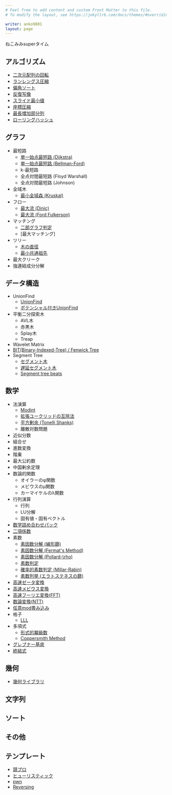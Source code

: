 ```yaml
---
# Feel free to add content and custom Front Matter to this file.
# To modify the layout, see https://jekyllrb.com/docs/themes/#overriding-theme-defaults

writer: anko9801
layout: page
---
```


ねこみみsuperタイム

## アルゴリズム

- [二次元配列の回転](./posts/vector2d-rotate)
- [ランレングス圧縮](./posts/run-length-encode)
- [偏角ソート](./posts/arg-sort)
- [反復写像](./posts/iterated-function)
- [スライド最小値](./posts/slideminimum)
- [座標圧縮](./posts/compress)
- [最長増加部分列](./posts/lis)
- [ローリングハッシュ](./posts/rollinghash)

## グラフ

- 最短路
  - [単一始点最短路 (Dijkstra)](./posts/dijkstra)
  - [単一始点最短路 (Bellman-Ford)](./posts/bellmanford)
  - k-最短路
  - 全点対間最短路 (Floyd Warshall)
  - 全点対間最短路 (Johnson)
- 全域木
  - [最小全域森 (Kruskal)](./posts/kruskal)
- フロー
  - [最大流 (Dinic)](./posts/dinic)
  - [最大流 (Ford Fulkerson)](./posts/ford-fulkerson)
- マッチング
  - [二部グラフ判定](./posts/bipartite)
  - [最大マッチング]
- ツリー
  - [木の直径](./posts/double-sweep)
  - [最小共通祖先](./posts/lowest-common-ancestor)
- 最大クリーク
- 強連結成分分解

## データ構造

- UnionFind
  - [UnionFind](./posts/unionfind)
  - [ポテンシャル付きUnionFind](./posts/pot-unionfind)
- 平衡二分探索木
  - AVL木
  - 赤黒木
  - Splay木
  - Treap
- Wavelet Matrix
- [BIT(Binary-Indexed-Tree) / Fenwick Tree](./posts/fenwicktree)
- Segment Tree
  - [セグメント木](./posts/segment-tree)
  - [遅延セグメント木](./posts/lazy-segment-tree)
  - [Segment tree beats](./posts/segment-tree-beats)

## 数学

- 法演算
  - [Modint](./posts/modint)
  - [拡張ユークリッドの互除法](./posts/bezout-coef)
  - [平方剰余 (Tonelli Shanks)]()
  - 離散対数問題
- 近似分数
- 組合せ
- 進数変換
- 階乗
- 最大公約数
- 中国剰余定理
- 数論的関数
  - オイラーのφ関数
  - メビウスのμ関数
  - カーマイケルのλ関数
- 行列演算
  - 行列
  - LU分解
  - 固有値・固有ベクトル
- [数学詰め合わせパック](./posts/math)
- [二項係数](./posts/binomial-coefficient)
- 素数
  - [素因数分解 (線形篩)](./posts/sieve)
  - [素因数分解 (Fermat's Method)]()
  - [素因数分解 (Pollard-\rho)]()
  - [素数判定]()
  - [確率的素数判定 (Millar-Rabin)]()
  - [素数列挙 (エラトステネスの篩)]()
- [高速ゼータ変換](./posts/zeta)
- [高速メビウス変換](./posts/mebius)
- [高速フーリエ変換(FFT)](./posts/fft)
- [数論変換(NTT)](./posts/ntt)
- [任意mod畳み込み]()
- 格子
  - [LLL](./posts/lll)
- 多項式
  - [形式的冪級数](./posts/fps)
  - [Coppersmith Method](./posts/coppersmith)
- [グレブナー基底](./posts/grobner)
- [終結式](./posts/resultant)

## 幾何

- [幾何ライブラリ](./posts/geometry)

## 文字列

## ソート

## その他

## テンプレート

- [競プロ](./posts/template)
- [ヒューリスティック](./posts/heuristic)
- [pwn](./posts/pwn)
- [Reversing](./posts/rev)